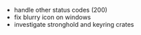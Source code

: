 - handle other status codes (200)
- fix blurry icon on windows
- investigate stronghold and keyring crates
